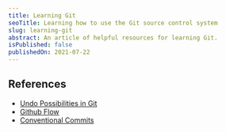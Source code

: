 ```yaml
---
title: Learning Git
seoTitle: Learning how to use the Git source control system
slug: learning-git
abstract: An article of helpful resources for learning Git.
isPublished: false
publishedOn: 2021-07-22
---
```


## References

- [Undo Possibilities in Git](https://docs.gitlab.com/ee/topics/git/numerous_undo_possibilities_in_git/)
- [Github Flow](https://docs.github.com/en/get-started/quickstart/github-flow)
- [Conventional Commits](https://www.conventionalcommits.org/en/v1.0.0/)
